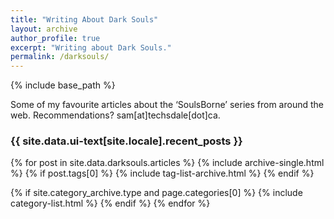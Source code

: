```yaml
---
title: "Writing About Dark Souls"
layout: archive
author_profile: true
excerpt: "Writing about Dark Souls."
permalink: /darksouls/
---
```


{% include base_path %}
<p>Some of my favourite articles about the &lsquo;SoulsBorne&rsquo; series from around the web. Recommendations? sam[at]techsdale[dot]ca.</p>
<h3 class="archive__subtitle">{{ site.data.ui-text[site.locale].recent_posts }}</h3>

{% for post in site.data.darksouls.articles %}
  {% include archive-single.html %}
  {% if post.tags[0] %}
    {% include tag-list-archive.html %}
  {% endif %}

  {% if site.category_archive.type and page.categories[0] %}
    {% include category-list.html %}
  {% endif %}
{% endfor %}